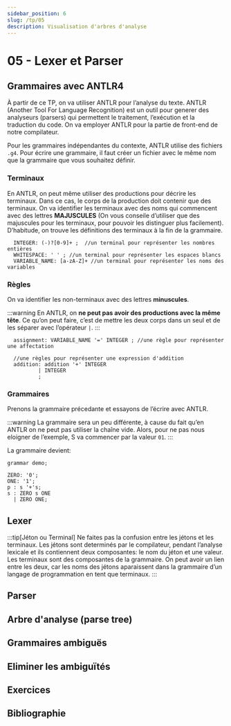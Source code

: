 ```yaml
---
sidebar_position: 6
slug: /tp/05
description: Visualisation d'arbres d'analyse
---
```


# 05 - Lexer et Parser

## Grammaires avec ANTLR4
À partir de ce TP, on va utiliser ANTLR pour l’analyse du texte. ANTLR (Another Tool For Language Recognition) est un outil pour generer des analyseurs (parsers) qui permettent le traitement, l’exécution et la traduction du code. On va employer ANTLR pour la partie de front-end de notre compilateur.

Pour les grammaires indépendantes du contexte, ANTLR utilise des fichiers `.g4`. Pour écrire une grammaire, il faut créer un fichier avec le même nom que la grammaire que vous souhaitez définir. 

### Terminaux
En ANTLR, on peut même utiliser des productions pour décrire les terminaux. Dans ce cas, le corps de la production doit contenir que des terminaux. On va identifier les terminaux avec des noms qui commencent avec des lettres **MAJUSCULES** (On vous conseile d’utiliser que des majuscules pour les terminaux, pour pouvoir les distinguer plus facilement). D’habitude, on trouve les définitions des terminaux à la fin de la grammaire.

```antlr4
  INTEGER: (-)?[0-9]+ ;  //un terminal pour représenter les nombres entières
  WHITESPACE: ' ' ; //un terminal pour représenter les espaces blancs
  VARIABLE_NAME: [a-zA-Z]+ //un terminal pour représenter les noms des variables
```

### Règles

On va identifier les non-terminaux avec des lettres **minuscules**.

:::warning
En ANTLR, on **ne peut pas avoir des productions avec la même tête**. Ce qu’on peut faire, c’est de mettre les deux corps dans un seul et de les séparer avec l’opérateur `|`.
:::

```antlr4
  assignment: VARIABLE_NAME '=' INTEGER ; //une règle pour représenter une affectation
  
  //une règles pour représenter une expression d'addition
  addition: addition '+' INTEGER
          | INTEGER
          ;
```

### Grammaires
Prenons la grammaire précedante et essayons de l’écrire avec ANTLR.

:::warning
La grammaire sera un peu différente, à cause du fait qu’en ANTLR on ne peut pas utiliser la chaîne vide. Alors, pour ne pas nous eloigner de l’exemple, S va commencer
par la valeur `01`.
:::

La grammaire devient: 

```antlr4
grammar demo;

ZERO: '0';
ONE: '1'; 
p : s '+'s;
s : ZERO s ONE  
  | ZERO ONE; 
```

## Lexer


:::tip[Jéton ou Terminal]
    Ne faites pas la confusion entre les jétons et les terminaux. Les jétons sont determinés par le compilateur, pendant l’analyse lexicale et ils contiennent deux composantes: le nom du jéton et une valeur. Les terminaux sont des composantes de la grammaire. On peut avoir un lien entre les deux, car les noms des jétons aparaissent dans la grammaire d’un langage de programmation en tent que terminaux.
:::

## Parser

## Arbre d'analyse (parse tree)

## Grammaires ambiguës

## Eliminer les ambiguïtés


## Exercices

## Bibliographie